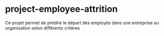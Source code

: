 # project-employee-attrition
Ce projet permet de prédire le départ des employés dans une entreprise ou organisation selon différents critères
